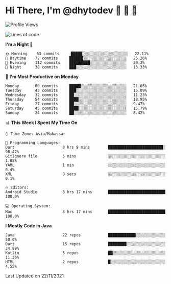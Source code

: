 # Hi There, I'm @dhytodev 👋 👋 👋

<!--
**DhytoDev/dhytodev** is a ✨ _special_ ✨ repository because its `README.md` (this file) appears on your GitHub profile.

Here are some ideas to get you started:

- 🔭 I’m currently working on ...
- 🌱 I’m currently learning ...
- 👯 I’m looking to collaborate on ...
- 🤔 I’m looking for help with ...
- 💬 Ask me about ...
- 📫 How to reach me: ...
- 😄 Pronouns: ...
- ⚡ Fun fact: ...
-->

<!--START_SECTION:waka-->
![Profile Views](http://img.shields.io/badge/Profile%20Views-0-blue)

![Lines of code](https://img.shields.io/badge/From%20Hello%20World%20I%27ve%20Written-283291%20lines%20of%20code-blue)

**I'm a Night 🦉** 

```text
🌞 Morning    63 commits     █████░░░░░░░░░░░░░░░░░░░░   22.11% 
🌆 Daytime    72 commits     ██████░░░░░░░░░░░░░░░░░░░   25.26% 
🌃 Evening    112 commits    █████████░░░░░░░░░░░░░░░░   39.3% 
🌙 Night      38 commits     ███░░░░░░░░░░░░░░░░░░░░░░   13.33%

```
📅 **I'm Most Productive on Monday** 

```text
Monday       60 commits     █████░░░░░░░░░░░░░░░░░░░░   21.05% 
Tuesday      43 commits     ███░░░░░░░░░░░░░░░░░░░░░░   15.09% 
Wednesday    32 commits     ██░░░░░░░░░░░░░░░░░░░░░░░   11.23% 
Thursday     54 commits     ████░░░░░░░░░░░░░░░░░░░░░   18.95% 
Friday       27 commits     ██░░░░░░░░░░░░░░░░░░░░░░░   9.47% 
Saturday     45 commits     ████░░░░░░░░░░░░░░░░░░░░░   15.79% 
Sunday       24 commits     ██░░░░░░░░░░░░░░░░░░░░░░░   8.42%

```


📊 **This Week I Spent My Time On** 

```text
⌚︎ Time Zone: Asia/Makassar

💬 Programming Languages: 
Dart                     8 hrs 9 mins        ████████████████████████░   98.42% 
GitIgnore file           5 mins              ░░░░░░░░░░░░░░░░░░░░░░░░░   1.08% 
YAML                     1 min               ░░░░░░░░░░░░░░░░░░░░░░░░░   0.4% 
XML                      0 secs              ░░░░░░░░░░░░░░░░░░░░░░░░░   0.1%

🔥 Editors: 
Android Studio           8 hrs 17 mins       █████████████████████████   100.0%

💻 Operating System: 
Mac                      8 hrs 17 mins       █████████████████████████   100.0%

```

**I Mostly Code in Java** 

```text
Java                     22 repos            ████████████░░░░░░░░░░░░░   50.0% 
Dart                     15 repos            ████████░░░░░░░░░░░░░░░░░   34.09% 
Kotlin                   5 repos             ██░░░░░░░░░░░░░░░░░░░░░░░   11.36% 
HTML                     2 repos             █░░░░░░░░░░░░░░░░░░░░░░░░   4.55%

```



 Last Updated on 22/11/2021
<!--END_SECTION:waka-->
